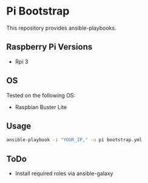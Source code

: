 # Pi Bootstrap

This repository provides ansible-playbooks.

## Raspberry Pi Versions

* Rpi 3

## OS

Tested on the following OS:

* Raspbian Buster Lite

## Usage

```bash
ansible-playbook -i "YOUR_IP," -u pi bootstrap.yml
```

## ToDo

* Install required roles via ansible-galaxy
